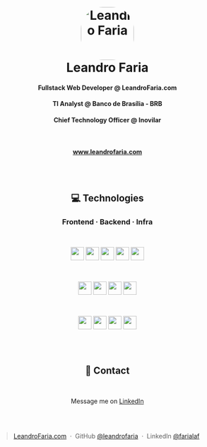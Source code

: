 <h1 align="center">
  <br>
  <img src="https://github.com/leandrofaria.png" alt="Leandro Faria" width="120" style="border-radius: 50px">
  <br>
  Leandro Faria
  <br>
</h1>

<h4 align="center">Fullstack Web Developer @ LeandroFaria.com</h4>
<h4 align="center">TI Analyst @ Banco de Brasília - BRB</h4>
<h4 align="center">Chief Technology Officer @ Inovilar</h4>
<br>
<h4 align="center"><a href="https://www.leandrofaria.com">www.leandrofaria.com</a></h4>
<br>
<br>

<h2 align="center">💻 Technologies</h2>
<h3 align="center">Frontend &middot; Backend &middot; Infra</h3>
<br>
<p align="center">
    <img src="https://img.shields.io/badge/react-%2320232a.svg?style=for-the-badge&logo=react&logoColor=%2361DAFB" height="30px" />
    <img src="https://img.shields.io/badge/Next-black?style=for-the-badge&logo=next.js&logoColor=white" height="30px" />
    <img src="https://img.shields.io/badge/javascript-%23323330.svg?style=for-the-badge&logo=javascript&logoColor=%23F7DF1E" height="30px" />
    <img src="https://img.shields.io/badge/html5-%23E34F26.svg?style=for-the-badge&logo=html5&logoColor=white" height="30px" />
    <img src="https://img.shields.io/badge/css3-%231572B6.svg?style=for-the-badge&logo=css3&logoColor=white" height="30px" />
</p>
<br>
<p align="center">
    <img src="https://img.shields.io/badge/node.js-6DA55F?style=for-the-badge&logo=node.js&logoColor=white" height="30px" />
    <img src="https://img.shields.io/badge/express.js-%23404d59.svg?style=for-the-badge&logo=express&logoColor=%2361DAFB" height="30px" />
    <img src="https://img.shields.io/badge/MongoDB-%234ea94b.svg?style=for-the-badge&logo=mongodb&logoColor=white" height="30px" />
    <img src="https://img.shields.io/badge/mysql-%2300f.svg?style=for-the-badge&logo=mysql&logoColor=white" height="30px" />
</p>
<br>
<p align="center">
    <img src="https://img.shields.io/badge/nginx-%23009639.svg?style=for-the-badge&logo=nginx&logoColor=white" height="30px" />
    <img src="https://img.shields.io/badge/docker-%230db7ed.svg?style=for-the-badge&logo=docker&logoColor=white" height="30px" />
    <img src="https://img.shields.io/badge/kubernetes-%23326ce5.svg?style=for-the-badge&logo=kubernetes&logoColor=white" height="30px" />
    <img src="https://img.shields.io/badge/Linux-FCC624?style=for-the-badge&logo=linux&logoColor=black" height="30px" />
</p>
<br>
<br>
<h2 align="center">📝 Contact</h2>
<br>
<p align="center">Message me on <a href="https://www.linkedin.com/in/farialaf">LinkedIn</a></p>
<br>
<br>


> [LeandroFaria.com](https://www.leandrofaria.com) &nbsp;&middot;&nbsp;
> GitHub [@leandrofaria](https://github.com/leandrofaria) &nbsp;&middot;&nbsp;
> LinkedIn [@farialaf](https://www.linkedin.com/in/farialaf/)
